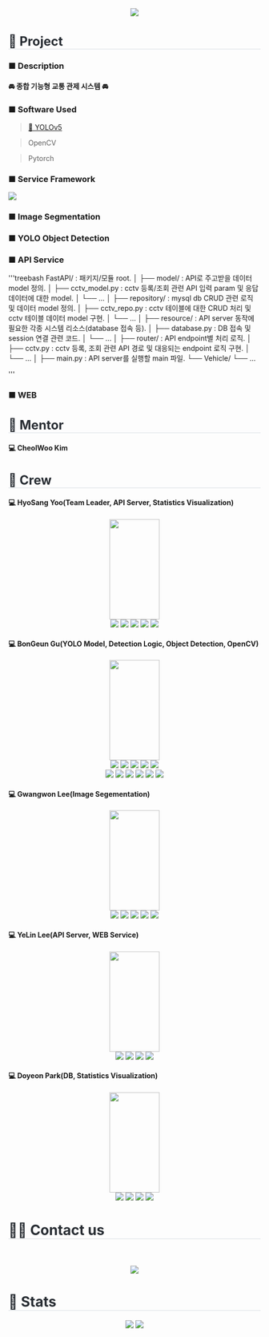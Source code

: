 <div align= "center">
    <img src="https://capsule-render.vercel.app/api?type=waving&color=auto&height=180&text=是是非非&animation=&fontColor=ffffff&fontSize=70" />
    </div>

<h1 style="border-bottom: 1px solid #d8dee4; color: #282d33; font-size: 25px"> 📖 Project</h1>

### ■ Description
#### 🚘 종합 기능형 교통 관제 시스템 🚘

### ■ Software Used
> [🚀 YOLOv5]('https://github.com/ultralytics/yolov5')

> OpenCV

> Pytorch

### ■ Service Framework

<img src = "https://github.com/SCUTUM98/KFQ_TEAM01/assets/43438476/95e37c72-3778-4e37-a128-6d739889b76a">

### ■ Image Segmentation

### ■ YOLO Object Detection

### ■ API Service
'''treebash
FastAPI/ : 패키지/모듈 root.
│
├── model/ : API로 주고받을 데이터 model 정의.
│   ├── cctv_model.py : cctv 등록/조회 관련 API 입력 param 및 응답 데이터에 대한 model.
│   └── ...
│
├── repository/ : mysql db CRUD 관련 로직 및 데이터 model 정의.
│   ├── cctv_repo.py : cctv 테이블에 대한 CRUD 처리 및 cctv 테이블 데이터 model 구현.
│   └── ...
│
├── resource/ : API server 동작에 필요한 각종 시스템 리소스(database 접속 등).
│   ├── database.py : DB 접속 및 session 연결 관련 코드.
│   └── ...
│
├── router/ : API endpoint별 처리 로직.
│   ├── cctv.py : cctv 등록, 조회 관련 API 경로 및 대응되는 endpoint 로직 구현.
│   └── ...
│
├── main.py : API server를 실행할 main 파일.
└── Vehicle/
    └── ...

'''

### ■ WEB

<h1 style="border-bottom: 1px solid #d8dee4; color: #282d33; font-size: 25px"> 🪪 Mentor </h1>

#### 💻 CheolWoo Kim

<h1 style="border-bottom: 1px solid #d8dee4; color: #282d33; font-size: 25px"> 🪪 Crew </h1> 

#### 💻 HyoSang Yoo(Team Leader, API Server, Statistics Visualization)

<div align = "center">
    <img src = "https://github.com/SCUTUM98/KFQ_TEAM01/assets/43438476/14b9fd5d-4531-4eb7-bce4-ad686dcb078d" 
    style="width:100px; height:200px;"></div>
    <div  align= "center"><img src="https://img.shields.io/badge/C-A8B9CC?style=flat-square&logo=C&logoColor=white">
    <img src="https://img.shields.io/badge/Python-3776AB?style=flat-square&logo=Python&logoColor=white">
    <img src="https://img.shields.io/badge/Notion-000000?style=flat-square&logo=Notion&logoColor=white">
    <img src="https://img.shields.io/badge/C++-00599C?style=flat-square&logo=C%2B%2B&logoColor=white">
    <img src="https://img.shields.io/badge/MySQL-4479A1?style=flat-square&logo=MySQL&logoColor=white"></div>

#### 💻 BonGeun Gu(YOLO Model, Detection Logic, Object Detection, OpenCV)

<div align = "center">
    <img src = "https://github.com/SCUTUM98/KFQ_TEAM01/assets/43438476/7c2e9311-b970-4542-b830-2232c8154b9d" 
    style="width:100px; height:200px;"></div>
    <div  align = "center"> 
    <img src="https://img.shields.io/badge/C-A8B9CC?style=flat-square&logo=C&logoColor=white">
    <img src="https://img.shields.io/badge/Python-3776AB?style=flat-square&logo=Python&logoColor=white">
    <img src="https://img.shields.io/badge/Notion-000000?style=flat-square&logo=Notion&logoColor=white">
    <img src="https://img.shields.io/badge/Amazon S3-569A31?style=flat-square&logo=Amazon S3&logoColor=white">
    <img src="https://img.shields.io/badge/Android-3DDC84?style=flat-square&logo=Android&logoColor=white">
    <br/><img src="https://img.shields.io/badge/Amazon AWS-232F3E?style=flat-square&logo=Amazon AWS&logoColor=white">
    <img src="https://img.shields.io/badge/C++-00599C?style=flat-square&logo=C%2B%2B&logoColor=white">
    <img src="https://img.shields.io/badge/MySQL-4479A1?style=flat-square&logo=MySQL&logoColor=white">
    <img src="https://img.shields.io/badge/HTML5-E34F26?style=flat-square&logo=HTML5&logoColor=white">
    <img src="https://img.shields.io/badge/Javascript-F7DF1E?style=flat-square&logo=Javascript&logoColor=white">
    <img src="https://img.shields.io/badge/Java-007396?style=flat-square&logo=Java&logoColor=white"></div>

#### 💻 Gwangwon Lee(Image Segementation)

<div align = "center">
    <img src = "https://github.com/SCUTUM98/KFQ_TEAM01/assets/43438476/94ca4c18-736e-4533-a444-ac44b1baa0a4" 
    style="width:100px; height:200px;"></div>
    <div  align = "center">  
    <div  align= "center"><img src="https://img.shields.io/badge/C-A8B9CC?style=flat-square&logo=C&logoColor=white">
    <img src="https://img.shields.io/badge/Python-3776AB?style=flat-square&logo=Python&logoColor=white">
    <img src="https://img.shields.io/badge/Notion-000000?style=flat-square&logo=Notion&logoColor=white">
    <img src="https://img.shields.io/badge/MySQL-4479A1?style=flat-square&logo=MySQL&logoColor=white">
    <img src="https://img.shields.io/badge/Java-007396?style=flat-square&logo=Java&logoColor=white"></div>
</div>

#### 💻 YeLin Lee(API Server, WEB Service)

<div align = "center">
    <img src = "https://github.com/SCUTUM98/KFQ_TEAM01/assets/43438476/b4e74df5-d007-4d9e-863f-f6f214c58b4e" 
    style="width:100px; height:200px;"></div>
    <div  align= "center"><img src="https://img.shields.io/badge/Python-3776AB?style=flat-square&logo=Python&logoColor=white">
    <img src="https://img.shields.io/badge/Notion-000000?style=flat-square&logo=Notion&logoColor=white">
    <img src="https://img.shields.io/badge/MySQL-4479A1?style=flat-square&logo=MySQL&logoColor=white">
    <img src="https://img.shields.io/badge/Matlab-0076a8?style=flat-square&logo=Matlab&logoColor=white"></div>
</div>

#### 💻 Doyeon Park(DB, Statistics Visualization)

<div align = "center">
    <img src = "https://github.com/SCUTUM98/KFQ_TEAM01/assets/43438476/93095210-be99-4bf3-8a24-690081c6cfdd" 
    style="width:100px; height:200px;"></div>
    <div  align= "center"><img src="https://img.shields.io/badge/Python-3776AB?style=flat-square&logo=Python&logoColor=white">
    <img src="https://img.shields.io/badge/Notion-000000?style=flat-square&logo=Notion&logoColor=white">
    <img src="https://img.shields.io/badge/MySQL-4479A1?style=flat-square&logo=MySQL&logoColor=white">
    <img src="https://img.shields.io/badge/Slack-4A154B?style=flat-square&logo=Slack&logoColor=white"></div>

<h1 style="border-bottom: 1px solid #d8dee4; color: #282d33;"> 🧑‍💻 Contact us </h1> <br> 
    <div align= "center">  </div>  <br> 
    <div align= "center"> <a href="https://hits.seeyoufarm.com"> <img src="https://hits.seeyoufarm.com/api/count/incr/badge.svg?url=https%3A%2F%2Fgithub.com%2FKFQ Final Project%2F&count_bg=%23000000&title_bg=%23000000&icon=github.svg&icon_color=%23FFFFFF&title=GitHub&edge_flat=false"/></a>
       </div> 
    </div>
    <div style="text-align: left;"> 
    <h1 style="border-bottom: 1px solid #d8dee4; color: #282d33;"> 🏅 Stats </h1> <div align= "center"> <img src="https://github-readme-stats.vercel.app/api?username=KFQ Final Project&bg_color=180,00000000,&title_color=000000&text_color=000000"
         /> <img src="https://github-readme-stats.vercel.app/api/top-langs/?username=KFQ Final Project&layout=compact&bg_color=180,00000000,&title_color=000000&text_color=000000"
           /> </div> 
    </div>